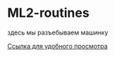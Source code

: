 # ML2-routines
здесь мы разъебываем машинку

[Ссылка для удобного просмотра](https://nbviewer.jupyter.org/github/igor4149/ML2-routines/blob/master/colloq.ipynb?flush_cache=true)
